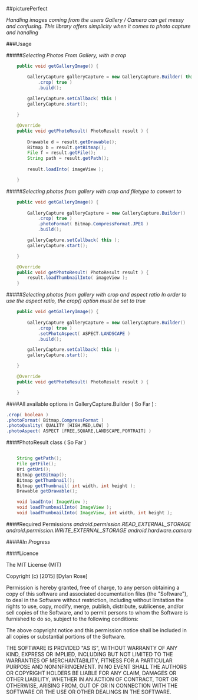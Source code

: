 ##picturePerfect

_Handling images coming from the users Gallery / Camera can get messy and confusing. This library offers simplicity when it comes to photo capture and handling_

###Usage

#####_Selecting Photos From Gallery, with a crop_

```java
    public void getGalleryImage() {

        GalleryCapture galleryCapture = new GalleryCapture.Builder( this )
            .crop( true )
            .build();
    
        galleryCapture.setCallback( this )
        galleryCapture.start();

    }

    @Override
    public void getPhotoResult( PhotoResult result ) {
   
        Drawable d = result.getDrawable();
        Bitmap b = result.getBitmap();
        File f = result.getFile();
        String path = result.getPath();
    
        result.loadInto( imageView );

    }
```

#####_Selecting photos from gallery with crop and filetype to convert to_
```java
    public void getGalleryImage() {
    
        GalleryCapture galleryCapture = new GalleryCapture.Builder()
            .crop( true )
            .photoFormat( Bitmap.CompressFormat.JPEG )
            .build();

        galleryCapture.setCallback( this );
        galleryCapture.start();

    }   

    @Override
    public void getPhotoResult( PhotoResult result ) {
        result.loadThumbnailInto( imageView );
    }


```
#####_Selecting photos from gallery with crop and aspect ratio_
_In order to use the aspect ratio, the crop() option must be set to true_
```java
    public void getGalleryImage() {
    
        GalleryCapture galleryCapture = new GalleryCapture.Builder()
            .crop( true )
            .setPhotoAspect( ASPECT.LANDSCAPE )
            .build();

        galleryCapture.setCallback( this );
        galleryCapture.start();

    }   

    @Override
    public void getPhotoResult( PhotoResult result ) {

    }

```

####All available options in GalleryCapture.Builder ( So Far ) :
```java
.crop( boolean )
.photoFormat( Bitmap.CompressFormat )
.photoQuality( QUALITY [HIGH,MED,LOW] )  
.photoAspect( ASPECT [FREE,SQUARE,LANDSCAPE,PORTRAIT] )
```

####PhotoResult class ( So Far )
```java

    String getPath();
    File getFile();
    Uri getUri();
    Bitmap getBitmap();
    Bitmap getThumbnail();
    Bitmap getThumbnail( int width, int height );
    Drawable getDrawable();

    void loadInto( ImageView );
    void loadThumbnailInto( ImageView );
    void loadThumbnailInto( ImageView, int width, int height );

```

####Required Permissions
_android.permission.READ_EXTERNAL_STORAGE_ 
_android.permission.WRITE_EXTERNAL_STORAGE_
_android.hardware.camera_


#####_In Progress_


####Licence

The MIT License (MIT)

Copyright (c) [2015] [Dylan Rose]

Permission is hereby granted, free of charge, to any person obtaining a copy
of this software and associated documentation files (the "Software"), to deal
in the Software without restriction, including without limitation the rights
to use, copy, modify, merge, publish, distribute, sublicense, and/or sell
copies of the Software, and to permit persons to whom the Software is
furnished to do so, subject to the following conditions:

The above copyright notice and this permission notice shall be included in all
copies or substantial portions of the Software.

THE SOFTWARE IS PROVIDED "AS IS", WITHOUT WARRANTY OF ANY KIND, EXPRESS OR
IMPLIED, INCLUDING BUT NOT LIMITED TO THE WARRANTIES OF MERCHANTABILITY,
FITNESS FOR A PARTICULAR PURPOSE AND NONINFRINGEMENT. IN NO EVENT SHALL THE
AUTHORS OR COPYRIGHT HOLDERS BE LIABLE FOR ANY CLAIM, DAMAGES OR OTHER
LIABILITY, WHETHER IN AN ACTION OF CONTRACT, TORT OR OTHERWISE, ARISING FROM,
OUT OF OR IN CONNECTION WITH THE SOFTWARE OR THE USE OR OTHER DEALINGS IN THE
SOFTWARE.
